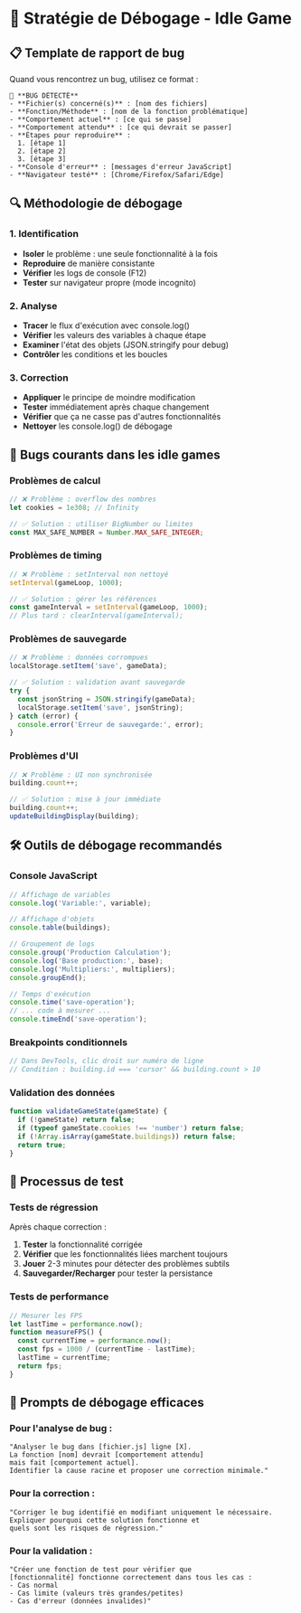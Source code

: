 # 🐛 Stratégie de Débogage - Idle Game

## 📋 Template de rapport de bug

Quand vous rencontrez un bug, utilisez ce format :

```
🔴 **BUG DÉTECTÉ**
- **Fichier(s) concerné(s)** : [nom des fichiers]
- **Fonction/Méthode** : [nom de la fonction problématique]
- **Comportement actuel** : [ce qui se passe]
- **Comportement attendu** : [ce qui devrait se passer]
- **Étapes pour reproduire** : 
  1. [étape 1]
  2. [étape 2]
  3. [étape 3]
- **Console d'erreur** : [messages d'erreur JavaScript]
- **Navigateur testé** : [Chrome/Firefox/Safari/Edge]
```

## 🔍 Méthodologie de débogage

### 1. Identification
- **Isoler** le problème : une seule fonctionnalité à la fois
- **Reproduire** de manière consistante
- **Vérifier** les logs de console (F12)
- **Tester** sur navigateur propre (mode incognito)

### 2. Analyse
- **Tracer** le flux d'exécution avec console.log()
- **Vérifier** les valeurs des variables à chaque étape
- **Examiner** l'état des objets (JSON.stringify pour debug)
- **Contrôler** les conditions et les boucles

### 3. Correction
- **Appliquer** le principe de moindre modification
- **Tester** immédiatement après chaque changement
- **Vérifier** que ça ne casse pas d'autres fonctionnalités
- **Nettoyer** les console.log() de débogage

## 🚨 Bugs courants dans les idle games

### Problèmes de calcul
```javascript
// ❌ Problème : overflow des nombres
let cookies = 1e308; // Infinity

// ✅ Solution : utiliser BigNumber ou limites
const MAX_SAFE_NUMBER = Number.MAX_SAFE_INTEGER;
```

### Problèmes de timing
```javascript
// ❌ Problème : setInterval non nettoyé
setInterval(gameLoop, 1000);

// ✅ Solution : gérer les références
const gameInterval = setInterval(gameLoop, 1000);
// Plus tard : clearInterval(gameInterval);
```

### Problèmes de sauvegarde
```javascript
// ❌ Problème : données corrompues
localStorage.setItem('save', gameData);

// ✅ Solution : validation avant sauvegarde
try {
  const jsonString = JSON.stringify(gameData);
  localStorage.setItem('save', jsonString);
} catch (error) {
  console.error('Erreur de sauvegarde:', error);
}
```

### Problèmes d'UI
```javascript
// ❌ Problème : UI non synchronisée
building.count++;

// ✅ Solution : mise à jour immédiate
building.count++;
updateBuildingDisplay(building);
```

## 🛠️ Outils de débogage recommandés

### Console JavaScript
```javascript
// Affichage de variables
console.log('Variable:', variable);

// Affichage d'objets
console.table(buildings);

// Groupement de logs
console.group('Production Calculation');
console.log('Base production:', base);
console.log('Multipliers:', multipliers);
console.groupEnd();

// Temps d'exécution
console.time('save-operation');
// ... code à mesurer ...
console.timeEnd('save-operation');
```

### Breakpoints conditionnels
```javascript
// Dans DevTools, clic droit sur numéro de ligne
// Condition : building.id === 'cursor' && building.count > 10
```

### Validation des données
```javascript
function validateGameState(gameState) {
  if (!gameState) return false;
  if (typeof gameState.cookies !== 'number') return false;
  if (!Array.isArray(gameState.buildings)) return false;
  return true;
}
```

## 🔄 Processus de test

### Tests de régression
Après chaque correction :
1. **Tester** la fonctionnalité corrigée
2. **Vérifier** que les fonctionnalités liées marchent toujours
3. **Jouer** 2-3 minutes pour détecter des problèmes subtils
4. **Sauvegarder/Recharger** pour tester la persistance

### Tests de performance
```javascript
// Mesurer les FPS
let lastTime = performance.now();
function measureFPS() {
  const currentTime = performance.now();
  const fps = 1000 / (currentTime - lastTime);
  lastTime = currentTime;
  return fps;
}
```

## 🎯 Prompts de débogage efficaces

### Pour l'analyse de bug :
```
"Analyser le bug dans [fichier.js] ligne [X]. 
La fonction [nom] devrait [comportement attendu] 
mais fait [comportement actuel]. 
Identifier la cause racine et proposer une correction minimale."
```

### Pour la correction :
```
"Corriger le bug identifié en modifiant uniquement le nécessaire. 
Expliquer pourquoi cette solution fonctionne et 
quels sont les risques de régression."
```

### Pour la validation :
```
"Créer une fonction de test pour vérifier que 
[fonctionnalité] fonctionne correctement dans tous les cas :
- Cas normal
- Cas limite (valeurs très grandes/petites)
- Cas d'erreur (données invalides)"
```